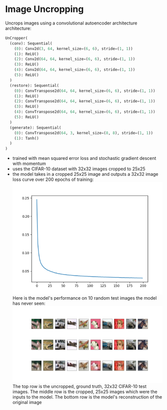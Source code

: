 # Image Uncropping
Uncrops images using a convolutional autoencoder architecture  
architecture:  
```python
UnCropper(
  (conv): Sequential(
    (0): Conv2d(3, 64, kernel_size=(6, 6), stride=(1, 1))
    (1): ReLU()
    (2): Conv2d(64, 64, kernel_size=(6, 6), stride=(1, 1))
    (3): ReLU()
    (4): Conv2d(64, 64, kernel_size=(6, 6), stride=(1, 1))
    (5): ReLU()
  )
  (restore): Sequential(
    (0): ConvTranspose2d(64, 64, kernel_size=(6, 6), stride=(1, 1))
    (1): ReLU()
    (2): ConvTranspose2d(64, 64, kernel_size=(6, 6), stride=(1, 1))
    (3): ReLU()
    (4): ConvTranspose2d(64, 64, kernel_size=(6, 6), stride=(1, 1))
    (5): ReLU()
  )
  (generate): Sequential(
    (0): ConvTranspose2d(64, 3, kernel_size=(8, 8), stride=(1, 1))
    (1): Tanh()
  )
)
```
* trained with mean squared error loss and stochastic gradient descent with momentum
* uses the CIFAR-10 dataset with 32x32 images cropped to 25x25
* the model takes in a cropped 25x25 image and outputs a 32x32 image
loss curve over 200 epochs of training:
![loss curve during training](https://raw.githubusercontent.com/quasarbright/MachineLearning/master/uncrop/figures/25x25%20uncrop%20tanh%20mse%20losses.png)
Here is the model's performance on 10 random test images the model has never seen:
![validation examples](https://raw.githubusercontent.com/quasarbright/MachineLearning/master/uncrop/figures/25x25%20uncrop%20tanh%20mse%20guesses.png)
The top row is the uncropped, ground truth, 32x32 CIFAR-10 test images. The middle row is the cropped, 25x25 images which were the inputs to the model. The bottom row is the model's reconstruction of the original image